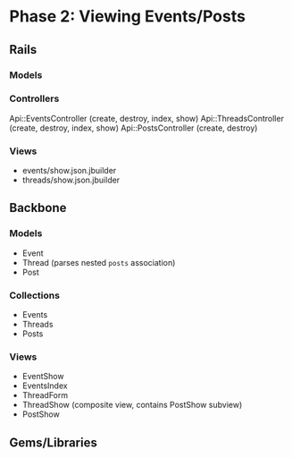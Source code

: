 # Phase 2: Viewing Events/Posts

## Rails
### Models

### Controllers
Api::EventsController (create, destroy, index, show)
Api::ThreadsController (create, destroy, index, show)
Api::PostsController (create, destroy)

### Views
* events/show.json.jbuilder
* threads/show.json.jbuilder

## Backbone
### Models
* Event
* Thread (parses nested `posts` association)
* Post

### Collections
* Events
* Threads
* Posts

### Views
* EventShow
* EventsIndex
* ThreadForm
* ThreadShow (composite view, contains PostShow subview)
* PostShow

## Gems/Libraries
